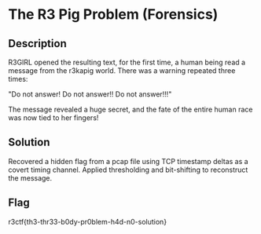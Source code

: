 # The R3 Pig Problem (Forensics)

## Description
R3GIRL opened the resulting text, for the first time, a human being read a message from the r3kapig world. There was a warning repeated three times:

"Do not answer! Do not answer!! Do not answer!!!"

The message revealed a huge secret, and the fate of the entire human race was now tied to her fingers!

## Solution

Recovered a hidden flag from a pcap file using TCP timestamp deltas as a covert timing channel. Applied thresholding and bit-shifting to reconstruct the message.

## Flag

r3ctf{th3-thr33-b0dy-pr0blem-h4d-n0-solution}
